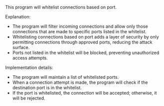 
   This program will whitelist connections based on port.

   Explanation:
   - The program will filter incoming connections and allow only those connections that are made to specific ports listed in the whitelist.
   - Whitelisting connections based on port adds a layer of security by only permitting connections through approved ports, reducing the attack surface.
   - Ports not listed in the whitelist will be blocked, preventing unauthorized access attempts.

   Implementation details:
   - The program will maintain a list of whitelisted ports.
   - When a connection attempt is made, the program will check if the destination port is in the whitelist.
   - If the port is whitelisted, the connection will be accepted; otherwise, it will be rejected.


